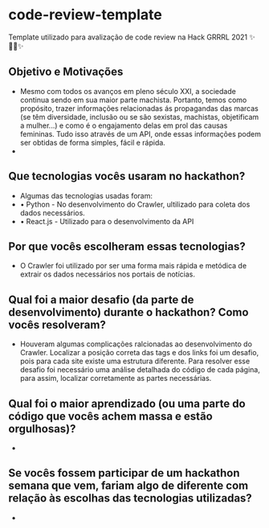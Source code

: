 # code-review-template
Template utilizado para avalização de code review na Hack GRRRL 2021 ✨👩‍💻✨

## Objetivo e Motivações
- Mesmo com todos os avanços em pleno século XXI, a sociedade continua sendo em sua maior parte machista. Portanto, temos como propósito, trazer informações relacionadas ás propagandas das marcas (se têm diversidade, inclusão ou se são sexistas, machistas, objetificam a mulher...) e como é o engajamento delas em prol das causas femininas. Tudo isso através de um API, onde essas informações podem ser obtidas de forma simples, fácil e rápida. 
- 
## Que tecnologias vocês usaram no hackathon?
- Algumas das tecnologias usadas foram: 
-  • Python - No desenvolvimento do Crawler, ultilizado para coleta dos dados necessários.
-  • React.js  - Utilizado para o desenvolvimento da API

## Por que vocês escolheram essas tecnologias?
- O Crawler foi utilizado por ser uma forma mais rápida e metódica de extrair os dados necessários nos portais de notícias.

## Qual foi a maior desafio (da parte de desenvolvimento) durante o hackathon? Como vocês resolveram?
-  Houveram algumas complicações ralcionadas ao desenvolvimento do Crawler. Localizar a posição correta das tags e dos links foi um desafio, pois para cada site existe uma estrutura diferente. Para resolver esse desafio foi necessário uma análise detalhada do código de cada página, para assim, localizar corretamente as partes necessárias.

## Qual foi o maior aprendizado (ou uma parte do código que vocês achem massa e estão orgulhosas)?
-

## Se vocês fossem participar de um hackathon semana que vem, fariam algo de diferente com relação às escolhas das tecnologias utilizadas?
-
